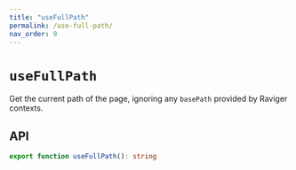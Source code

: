 ```yaml
---
title: "useFullPath"
permalink: /use-full-path/
nav_order: 9
---
```


# `useFullPath`

Get the current path of the page, ignoring any `basePath` provided by Raviger contexts.

## API

```typescript
export function useFullPath(): string
```
